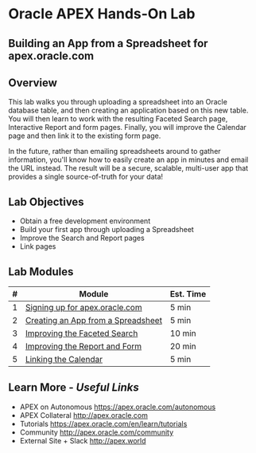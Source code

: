 # Oracle APEX Hands-On Lab

## Building an App from a Spreadsheet  for apex.oracle.com

## Overview 

This lab walks you through uploading a spreadsheet into an Oracle database table, and then creating an application based on this new table. You will then learn to work with the resulting Faceted Search page, Interactive Report and form pages. Finally, you will improve the Calendar page and then link it to the existing form page.

In the future, rather than emailing spreadsheets around to gather information, you'll know how to easily create an app in minutes and email the URL instead. The result will be a secure, scalable, multi-user app that provides a single source-of-truth for your data!

## Lab Objectives

* Obtain a free development environment
* Build your first app through uploading a Spreadsheet
* Improve the Search and Report pages
* Link pages

## Lab Modules

| # | Module | Est. Time |
| --- | --- | --- |
| 1 | [Signing up for apex.oracle.com](1-sign-up-apex.md) | 5 min |
| 2 | [Creating an App from a Spreadsheet](2-creating-an-app-from-a-spreadsheet.md) | 5 min |
| 3 | [Improving the Faceted Search](3-improving-the-faceted-search.md) | 10 min |
| 4 | [Improving the Report and Form](4-improving-the-report-and-form.md) | 20 min |
| 5 | [Linking the Calendar](5-linking-the-calendar.md) | 5 min |

## Learn More - *Useful Links*

- APEX on Autonomous  https://apex.oracle.com/autonomous
- APEX Collateral  http://apex.oracle.com
- Tutorials  https://apex.oracle.com/en/learn/tutorials
- Community  http://apex.oracle.com/community
- External Site + Slack  http://apex.world